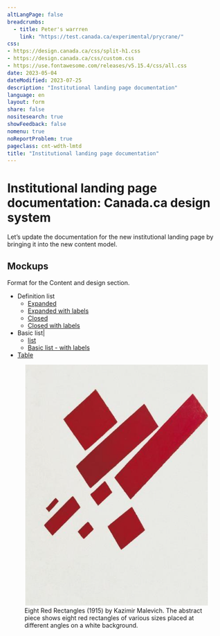 ```yaml
---
altLangPage: false
breadcrumbs:
  - title: Peter's warrren
    link: "https://test.canada.ca/experimental/prycrane/"
css:
- https://design.canada.ca/css/split-h1.css
- https://design.canada.ca/css/custom.css
- https://use.fontawesome.com/releases/v5.15.4/css/all.css
date: 2023-05-04
dateModified: 2023-07-25
description: "Institutional landing page documentation"
language: en
layout: form
share: false
nositesearch: true
showFeedback: false
nomenu: true
noReportProblem: true
pageclass: cnt-wdth-lmtd
title: "Institutional landing page documentation"
---
```

<h1 property="name" id="wb-cont" dir="ltr"><span class="stacked"><span>Institutional landing page documentation</span>: <span>Canada.ca design system</span></span></h1>
<div class="row">
  <div class="col-md-8">
    <p>Let’s update the documentation for the new institutional landing page by bringing it into the new content model.</p>
    <h2 class="mrgn-tp-lg">Mockups</h2>
    <p>Format for the Content and design section.</p>
    <ul class="mrgn-tp-lg">
      <li>Definition list
        <ul>
          <li><a href="01-content-and-design.html">Expanded</a></li>
          <li><a href="04-content-and-design.html">Expanded with labels</a></li>
          <li><a href="02-content-and-design.html">Closed</a></li>
          <li><a href="06-content-and-design.html">Closed with labels</a></li>
        </ul>
      </li>
      <li>Basic list|
        <ul>
          <li><a href="03-content-and-design.html">list</a></li>
          <li><a href="05-content-and-design.html">Basic list - with labels</a></li>
        </ul>
      </li>
      <li><a href="04-content-and-design.html">Table</a></li>
    </ul>
  </div>
  <div class="col-md-4">
    <div class="pattern-demo">
      <figure><img src="./images/malevich-01.png" alt="Eight Red Rectangles"  class="img-responsive">
        <figcaption class="caption small mrgn-tp-md">Eight Red Rectangles (1915) by Kazimir Malevich.  The abstract piece shows eight red rectangles of various sizes placed at different angles on a white background.</figcaption>
      </figure>
    </div>
  </div>
</div>

